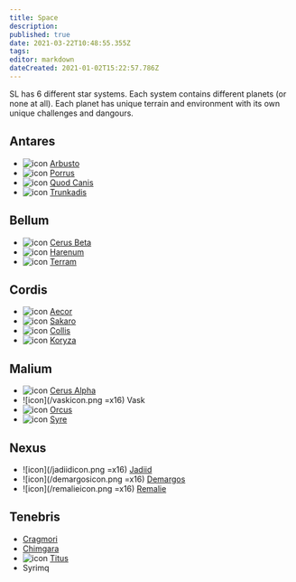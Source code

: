 ```yaml
---
title: Space
description: 
published: true
date: 2021-03-22T10:48:55.355Z
tags: 
editor: markdown
dateCreated: 2021-01-02T15:22:57.786Z
---
```


SL has 6 different star systems. Each system contains different planets (or none at all). Each planet has unique terrain and environment with its own unique challenges and dangours.

## Antares
- ![icon](https://starlegacy.net/img/planeticons/arbusto.png) [Arbusto](https://wiki.starlegacy.net/en/space/antares/arbusto)
- ![icon](https://starlegacy.net/img/planeticons/porrus.png) [Porrus](https://wiki.starlegacy.net/en/space/antares/porrus)
- ![icon](https://starlegacy.net/img/planeticons/quodcanis.png) [Quod Canis](https://wiki.starlegacy.net/en/space/antares/quod-canis)
- ![icon](https://starlegacy.net/img/planeticons/trunkadis.png) [Trunkadis](https://wiki.starlegacy.net/en/space/antares/trunkadis)

## Bellum
- ![icon](https://starlegacy.net/img/planeticons/cerusbeta.png) [Cerus Beta](https://wiki.starlegacy.net/en/space/bellum/cerus-beta)
- ![icon](https://starlegacy.net/img/planeticons/harenum.png) [Harenum](https://wiki.starlegacy.net/en/space/bellum/harenum)
- ![icon](https://starlegacy.net/img/planeticons/terram.png) [Terram](https://wiki.starlegacy.net/en/space/bellum/terram)

## Cordis
- ![icon](https://starlegacy.net/img/planeticons/aecor.png) [Aecor](/wiki/planets/aecor)
- ![icon](https://starlegacy.net/img/planeticons/sakaro.png) [Sakaro](/wiki/planets/sakaro)
- ![icon](https://starlegacy.net/img/planeticons/collis.png) [Collis](/wiki/planets/collis)
- ![icon](https://starlegacy.net/img/planeticons/koryza.png) [Koryza](/wiki/planets/koryza)

## Malium
- ![icon](https://starlegacy.net/img/planeticons/cerusalpha.png) [Cerus Alpha](/wiki/planets/cerusalpha)
- ![icon](/vaskicon.png =x16) Vask
- ![icon](https://starlegacy.net/img/planeticons/orcus.png) [Orcus](/wiki/planets/orcus)
- ![icon](https://starlegacy.net/img/planeticons/syre.png) [Syre](/wiki/planets/syre)

## Nexus
- ![icon](/jadiidicon.png =x16) [Jadiid](/planets/jadiid)
- ![icon](/demargosicon.png =x16) [Demargos](/planets/demargos)
- ![icon](/remalieicon.png =x16) [Remalie](/planets/remalie)

## Tenebris
- [Cragmori](/planets/cragmori)
- [Chimgara](/planets/chimgara)
- ![icon](https://starlegacy.net/img/planeticons/titus.png) [Titus](/wiki/planets/titus)
- Syrimq